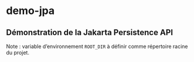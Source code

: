 # demo-jpa
## Démonstration de la Jakarta Persistence API

Note : variable d’environnement `ROOT_DIR` à définir comme répertoire racine du
projet.